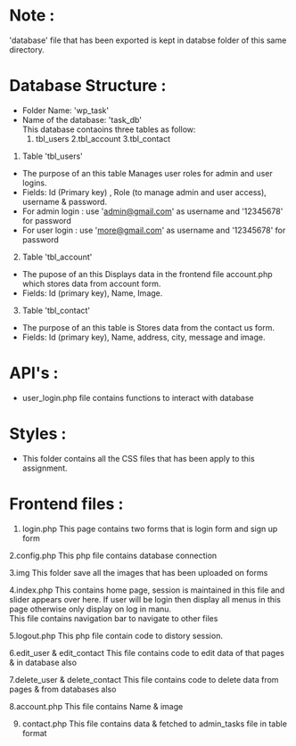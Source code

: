 
# Note : 
 'database' file that has been exported is kept in databse folder of this same directory.

# Database Structure :
 * Folder Name: 'wp_task'
 * Name of the database:  'task_db'  
     This database contaoins three tables as follow:
	1. tbl_users
	2.tbl_account
	3.tbl_contact

1. Table 'tbl_users' 
- The purpose of an this table Manages user roles for admin and user logins.
- Fields: Id (Primary key) , Role (to manage admin and user access), username & password.
- For admin login :  use 'admin@gmail.com' as username and '12345678' for password
- For user login :  use 'more@gmail.com' as username and '12345678' for password

2. Table 'tbl_account'
- The pupose of an this Displays data in the frontend file account.php which stores data from account form.
- Fields: Id (primary key), Name, Image.

3. Table 'tbl_contact'
- The purpose of an this table is Stores data from the contact us form.
- Fields: Id (primary key), Name, address, city, message and image.

# API's :
- user_login.php file contains functions to interact with database

# Styles :
- This folder contains all the CSS files that has been apply to this assignment.

# Frontend files :
1. login.php
 This page contains two forms that is login form and sign up form

2.config.php
 This php file contains database connection
 
3.img
 This folder save all the images that has been uploaded on forms
 
4.index.php
 This contains home page, session is maintained in this file and slider appears over here.
 If user will be login then display all menus in this page otherwise only display on log in manu.  
 This file contains navigation bar to navigate to other files

5.logout.php
 This php file contain code to distory session.
 
6.edit_user & edit_contact
 This file contains code to edit data of that pages & in database also

7.delete_user & delete_contact
 This file contains code to delete data from pages & from databases also

8.account.php 
 This file contains Name & image 

9) contact.php
 This file contains data & fetched to admin_tasks file in table format

